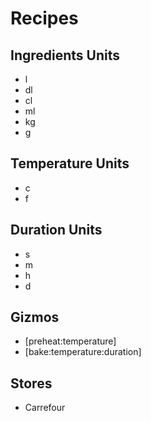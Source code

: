# Recipes

## Ingredients Units
- l
- dl
- cl
- ml
- kg
- g

## Temperature Units
- c
- f

## Duration Units
- s
- m
- h
- d

## Gizmos
- [preheat:temperature]
- [bake:temperature:duration]

## Stores
- Carrefour
